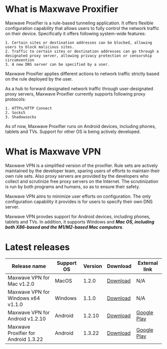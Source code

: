 # What is Maxwave Proxifier
Maxwave Proxifier is a rule-based tunneling application. It offers flexible configuration capability that allows users to fully control the network traffic on their device. Specifically it offers following system-wide features:

```
1. Certain sites or destination addresses can be blocked, allowing users to block malicious sites.
2. Traffic to certain sites or destination addresses can go through a designated proxy server, allowing privacy protection or censorship circumvention
3. A new DNS server can be specified by a user.
```

Maxwave Proxifier applies different actions to network traffic strictly based on the rule deployed by the user.

As a hub to forward designated network traffic through user-designated proxy servers, Maxwave Proxifier currently supports following proxy protocols:

```
1. HTTPs/HTTP Connect
2. Socks5
3. Shadowsocks
```

As of now, Maxwave Proxifier runs on Android devices, including phones, tablets and TVs. Support for other OS is being actively developed.

# What is Maxwave VPN
Maxwave VPN is a simplified version of the proxifier. Rule sets are actively maintained by the developer team, sparing users of efforts to maintain their own rule sets. Also proxy servers are provided by the developers who collect and scrutinize free proxy servers on the Internet. The scrutinization is run by both programs and humans, so as to ensure their safety.

Maxwave VPN aims to minimize user efforts on configuration. The only configuration capability it provides is for users to specify their own DNS server.

Maxwave VPN provdes support for Android devices, including phones, tablets and TVs. In addition, it supports Windows and ***Mac OS, including both X86-based and the M1/M2-based Mac computers***.

# Latest releases
|Release name|Support OS|Version|Download|External link|
|---|---|---|---|---|
|Maxwave VPN for Mac v1.2.0|MacOS|1.2.0|[Download](https://github.com/PlayboyGorilla/maxwave/releases/tag/MaxwaveVPN_for_Mac_v1.2.0)|N/A|
|Maxwave VPN for Windows x64 v1.1.0|Windows|1.1.0|[Download](https://github.com/PlayboyGorilla/maxwave/releases/tag/MaxwaveVPN_for_Windows_x64_v1.1.0)|N/A|
|Maxwave VPN for Android v1.2.10|Android|1.2.10|[Download](https://github.com/PlayboyGorilla/maxwave/releases/tag/MaxwaveVPN_for_Android_v1.2.10)|[Google Play](https://play.google.com/store/apps/details?id=com.maxwave.vpn)|
|Maxwave Proxifier for Android 1.3.22|Android|1.3.22|[Download](https://github.com/PlayboyGorilla/maxwave/releases/tag/MaxwaveProxifier_for_Android_v1.3.22)|[Google Play](https://play.google.com/store/apps/details?id=com.gorillakanzi.catrious)|
